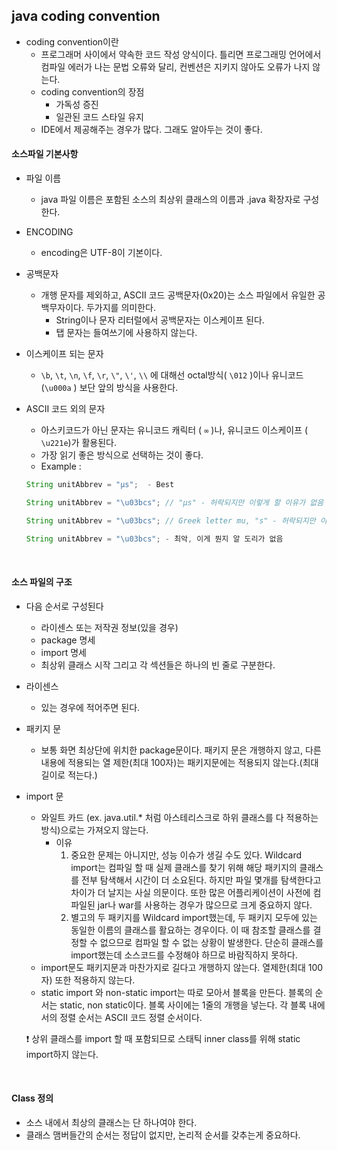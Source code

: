 ## java coding convention

- coding convention이란
  - 프로그래머 사이에서 약속한 코드 작성 양식이다.
    틀리면 프로그래밍 언어에서 컴파일 에러가 나는 문법 오류와 달리, 컨벤션은 지키지 않아도 오류가 나지 않는다.
  - coding convention의 장점
    - 가독성 증진
    - 일관된 코드 스타일 유지
  - IDE에서 제공해주는 경우가 많다. 그래도 알아두는 것이 좋다.



#### 소스파일 기본사항

- 파일 이름
  - java 파일 이름은 포함된 소스의 최상위 클래스의 이름과 .java 확장자로 구성한다.

- ENCODING
  - encoding은 UTF-8이 기본이다.
  
- 공백문자
  - 개행 문자를 제외하고, ASCII 코드 공백문자(0x20)는 소스 파일에서 유일한 공백무자이다. 두가지를 의미한다.
    - String이나 문자 리터럴에서 공백문자는 이스케이프 된다.
    - 탭 문자는 들여쓰기에 사용하지 않는다.
  
- 이스케이프 되는 문자

  - `\b`, `\t`, `\n`, `\f`, `\r`, `\"`, `\'`, `\\` 에 대해선 octal방식( `\012` )이나 유니코드(`\u000a` ) 보단 앞의 방식을 사용한다.

- ASCII 코드 외의 문자

  - 아스키코드가 아닌 문자는 유니코드 캐릭터  ( `∞` )나,  유니코드 이스케이프  ( `\u221e`)가 활용된다.
  - 가장 읽기 좋은 방식으로 선택하는 것이 좋다.
  - Example :

  ```java
  String unitAbbrev = "μs";  - Best
  
  String unitAbbrev = "\u03bcs"; // "μs" - 허락되지만 이렇게 할 이유가 없음
  
  String unitAbbrev = "\u03bcs"; // Greek letter mu, "s" - 허락되지만 이상해보이고, 오해를 살 여지가 있음
  
  String unitAbbrev = "\u03bcs"; - 최악, 이게 뭔지 알 도리가 없음
  ```


<br/>

#### 소스 파일의 구조

- 다음 순서로 구성된다
  - 라이센스 또는 저작권 정보(있을 경우)
  - package 명세
  - import 명세
  - 최상위 클래스 시작 그리고 각 섹션들은 하나의 빈 줄로 구분한다.
  
- 라이센스
  - 있는 경우에 적어주면 된다.
  
- 패키지 문
  - 보통 화면 최상단에 위치한 package문이다. 패키지 문은 개행하지 않고, 다른 내용에 적용되는 열 제한(최대 100자)는 패키지문에는 적용되지 않는다.(최대 길이로 적는다.)
  
- import 문
  - 와일트 카드 (ex. java.util.* 처럼 아스테리스크로 하위 클래스를 다 적용하는 방식)으로는 가져오지 않는다.
    - 이유
      1.  중요한 문제는 아니지만, 성능 이슈가 생길 수도 있다. Wildcard import는 컴파일 할 때 실제 클래스를 찾기 위해 해당 패키지의 클래스를 전부 탐색해서 시간이 더 소요된다. 하지만 파일 몇개를 탐색한다고 차이가 더 날지는 사실 의문이다. 또한 많은 어플리케이션이 사전에 컴파일된 jar나 war를 사용하는 경우가 많으므로 크게 중요하지 않다.
      2.  별고의 두 패키지를 Wildcard import했는데, 두 패키지 모두에 있는 동일한 이름의 클래스를 활요하는 경우이다. 이 때 참조할 클래스를 결정할 수 없으므로 컴파일 할 수 없는 상황이 발생한다. 단순히 클래스를 import했는데 소스코드를 수정해야 하므로 바람직하지 못하다.
  - import문도 패키지문과 마찬가지로 길다고 개행하지 않는다. 열제한(최대 100자) 또한 적용하지 않는다.
  - static import 와 non-static import는 따로 모아서 블록을 만든다. 블록의 순서는 static, non static이다. 블록 사이에는 1줄의 개행을 넣는다. 각 블록 내에서의 정렬 순서는 ASCII 코드 정렬 순서이다.
  
  ❗ 상위 클래스를 import 할 때 포함되므로 스태틱 inner class를 위해 static import하지 않는다.

<br/>

#### Class 정의

- 소스 내에서 최상의 클래스는 단 하나여야 한다.
- 클래스 맴버들간의 순서는 정답이 없지만, 논리적 순서를 갖추는게 중요하다.
